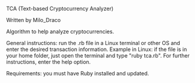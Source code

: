 TCA (Text-based Cryptocurrency Analyzer)

Written by Milo_Draco

Algorithm to help analyze cryptocurrencies.

General instructions: run the .rb file in a Linux terminal or other OS and enter the desired transaction information. Example in Linux: if the file is in your home folder, just open the terminal and type "ruby tca.rb". For further instructions, enter the help option.

Requirements: you must have Ruby installed and updated.
